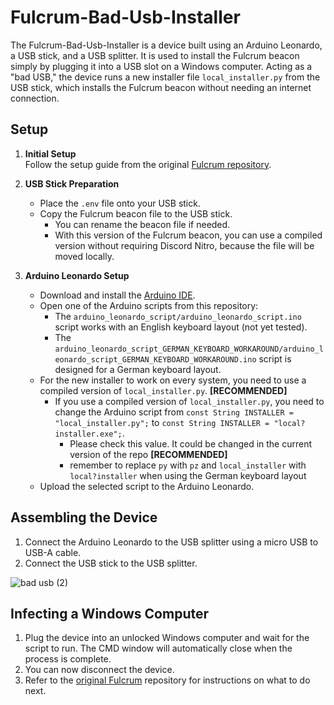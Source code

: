 # Fulcrum-Bad-Usb-Installer

The Fulcrum-Bad-Usb-Installer is a device built using an Arduino Leonardo, a USB stick, and a USB splitter. It is used to install the Fulcrum beacon simply by plugging it into a USB slot on a Windows computer. Acting as a "bad USB," the device runs a new installer file `local_installer.py` from the USB stick, which installs the Fulcrum beacon without needing an internet connection.

## Setup

1. **Initial Setup**  
   Follow the setup guide from the original [Fulcrum repository](https://github.com/MaximDieball/Fulcrum).

2. **USB Stick Preparation**  
   - Place the `.env` file onto your USB stick.
   - Copy the Fulcrum beacon file to the USB stick.
     - You can rename the beacon file if needed.
     - With this version of the Fulcrum beacon, you can use a compiled version without requiring Discord Nitro, because the file will be moved locally.

3. **Arduino Leonardo Setup**
   - Download and install the [Arduino IDE](https://www.arduino.cc/en/software).
   - Open one of the Arduino scripts from this repository:
     - The `arduino_leonardo_script/arduino_leonardo_script.ino` script works with an English keyboard layout (not yet tested).
     - The `arduino_leonardo_script_GERMAN_KEYBOARD_WORKAROUND/arduino_leonardo_script_GERMAN_KEYBOARD_WORKAROUND.ino` script is designed for a German keyboard layout.
   - For the new installer to work on every system, you need to use a compiled version of `local_installer.py`. **[RECOMMENDED]**
     - If you use a compiled version of `local_installer.py`, you need to change the Arduino script from `const String INSTALLER = "local_installer.py";` to `const String INSTALLER = "local?installer.exe";`.
       - Please check this value. It could be changed in the current version of the repo **[RECOMMENDED]**
       - remember to replace ``py`` with ``pz`` and ``local_installer`` with ``local?installer`` when using the German keyboard layout
   - Upload the selected script to the Arduino Leonardo.

## Assembling the Device

1. Connect the Arduino Leonardo to the USB splitter using a micro USB to USB-A cable.
2. Connect the USB stick to the USB splitter.

![bad usb (2)](https://github.com/user-attachments/assets/b9c6987a-3635-4026-bb79-ad12223792f8)

## Infecting a Windows Computer

1. Plug the device into an unlocked Windows computer and wait for the script to run. The CMD window will automatically close when the process is complete.
2. You can now disconnect the device.
3. Refer to the [original Fulcrum](https://github.com/MaximDieball/Fulcrum) repository for instructions on what to do next.
